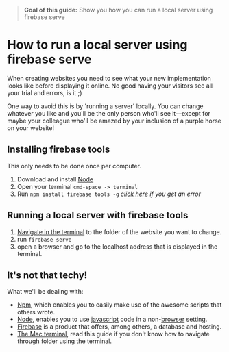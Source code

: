 > **Goal of this guide:** Show you how you can run a local server using firebase serve

# How to run a local server using firebase serve

When creating websites you need to see what your new implementation looks like before displaying it online. No good having your visitors see all your trial and errors, is it ;)

One way to avoid this is by 'running a server' locally. You can change whatever you like and you'll be the only person who'll see it––except for maybe your colleague who'll be amazed by your inclusion of a purple horse on your website!

## Installing firebase tools

This only needs to be done once per computer.

1. Download and install [Node](https://nodejs.org/en/)
2. Open your terminal ```cmd-space -> terminal```
3. Run ```npm install firebase tools -g``` *[click here](../solve-mac-permission-errors/readme.md) if you get an error*

## Running a local server with firebase tools

1. [Navigate in the terminal](http://www.macworld.com/article/2042378/master-the-command-line-navigating-files-and-folders.html) to the folder of the website you want to change.
2. run ```firebase serve```
3. open a browser and go to the localhost address that is displayed in the terminal.

## It's not that techy!

What we'll be dealing with:
* [Npm](https://www.npmjs.com/), which enables you to easily make use of the awesome scripts that others wrote.
* [Node](https://nodejs.org/en/), enables you to use [javascript](http://www.w3schools.com/js/default.asp) code in a non-[browser](https://googleblog.blogspot.nl/2009/10/what-is-browser.html) setting.
* [Firebase](https://firebase.google.com/) is a product that offers, among others, a database and hosting.
* [The Mac terminal](http://www.macworld.com/article/2042378/master-the-command-line-navigating-files-and-folders.html), read this guide if you don't know how to navigate through folder using the terminal.
